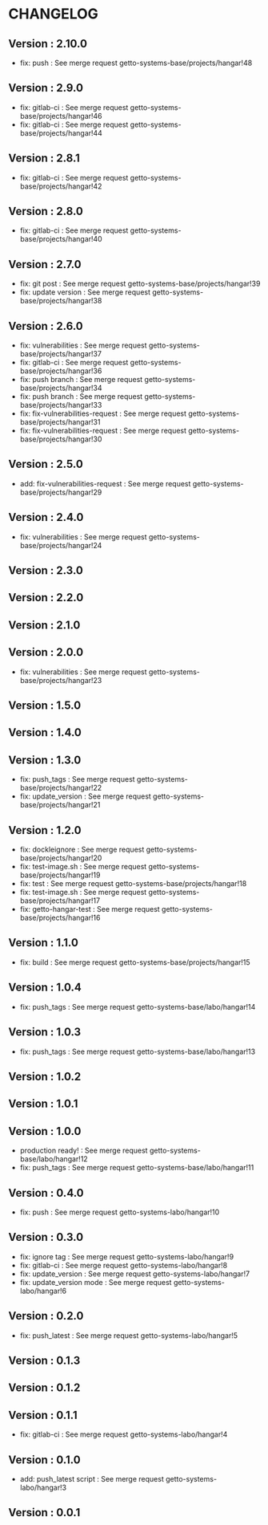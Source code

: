 # CHANGELOG

## Version : 2.10.0

- fix: push : See merge request getto-systems-base/projects/hangar!48


## Version : 2.9.0

- fix: gitlab-ci : See merge request getto-systems-base/projects/hangar!46
- fix: gitlab-ci : See merge request getto-systems-base/projects/hangar!44


## Version : 2.8.1

- fix: gitlab-ci : See merge request getto-systems-base/projects/hangar!42


## Version : 2.8.0

- fix: gitlab-ci : See merge request getto-systems-base/projects/hangar!40


## Version : 2.7.0

- fix: git post : See merge request getto-systems-base/projects/hangar!39
- fix: update version : See merge request getto-systems-base/projects/hangar!38


## Version : 2.6.0

- fix: vulnerabilities : See merge request getto-systems-base/projects/hangar!37
- fix: gitlab-ci : See merge request getto-systems-base/projects/hangar!36
- fix: push branch : See merge request getto-systems-base/projects/hangar!34
- fix: push branch : See merge request getto-systems-base/projects/hangar!33
- fix: fix-vulnerabilities-request : See merge request getto-systems-base/projects/hangar!31
- fix: fix-vulnerabilities-request : See merge request getto-systems-base/projects/hangar!30


## Version : 2.5.0

- add: fix-vulnerabilities-request : See merge request getto-systems-base/projects/hangar!29


## Version : 2.4.0

- fix: vulnerabilities : See merge request getto-systems-base/projects/hangar!24


## Version : 2.3.0



## Version : 2.2.0



## Version : 2.1.0



## Version : 2.0.0

- fix: vulnerabilities : See merge request getto-systems-base/projects/hangar!23


## Version : 1.5.0



## Version : 1.4.0



## Version : 1.3.0

- fix: push_tags : See merge request getto-systems-base/projects/hangar!22
- fix: update_version : See merge request getto-systems-base/projects/hangar!21


## Version : 1.2.0

- fix: dockleignore : See merge request getto-systems-base/projects/hangar!20
- fix: test-image.sh : See merge request getto-systems-base/projects/hangar!19
- fix: test : See merge request getto-systems-base/projects/hangar!18
- fix: test-image.sh : See merge request getto-systems-base/projects/hangar!17
- fix: getto-hangar-test : See merge request getto-systems-base/projects/hangar!16


## Version : 1.1.0

- fix: build : See merge request getto-systems-base/projects/hangar!15


## Version : 1.0.4

- fix: push_tags : See merge request getto-systems-base/labo/hangar!14


## Version : 1.0.3

- fix: push_tags : See merge request getto-systems-base/labo/hangar!13


## Version : 1.0.2



## Version : 1.0.1



## Version : 1.0.0

- production ready! : See merge request getto-systems-base/labo/hangar!12
- fix: push_tags : See merge request getto-systems-base/labo/hangar!11


## Version : 0.4.0

- fix: push : See merge request getto-systems-labo/hangar!10


## Version : 0.3.0

- fix: ignore tag : See merge request getto-systems-labo/hangar!9
- fix: gitlab-ci : See merge request getto-systems-labo/hangar!8
- fix: update_version : See merge request getto-systems-labo/hangar!7
- fix: update_version mode : See merge request getto-systems-labo/hangar!6


## Version : 0.2.0

- fix: push_latest : See merge request getto-systems-labo/hangar!5


## Version : 0.1.3



## Version : 0.1.2



## Version : 0.1.1

- fix: gitlab-ci : See merge request getto-systems-labo/hangar!4


## Version : 0.1.0

- add: push_latest script : See merge request getto-systems-labo/hangar!3


## Version : 0.0.1



